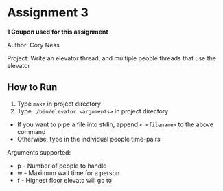 # Assignment 3

**1 Coupon used for this assignment**

Author: Cory Ness

Project: Write an elevator thread, and multiple people threads that use the elevator

## How to Run
1. Type `make` in project directory
2. Type `./bin/elevator <arguments>` in project directory
  - If you want to pipe a file into stdin, append `< <filename>` to the above command
  - Otherwise, type in the individual people time-pairs

Arguments supported:
 - p <people> - Number of people to handle
 - w <time> - Maximum wait time for a person
 - f <floor> - Highest floor elevato will go to


